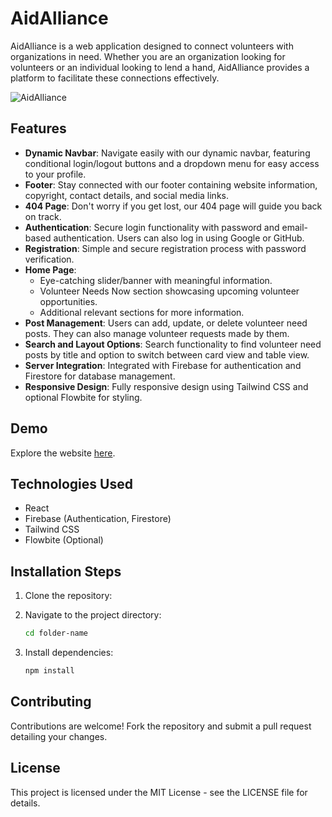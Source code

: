 # AidAlliance

AidAlliance is a web application designed to connect volunteers with organizations in need. Whether you are an organization looking for volunteers or an individual looking to lend a hand, AidAlliance provides a platform to facilitate these connections effectively.

![AidAlliance](https://i.ibb.co/PmpGsm2/360-F-272398712-z28-EMWLb-M9-Y8zojg51t-LZo4-D8-Ju3-R7-EG-1.jpg)

## Features

- **Dynamic Navbar**: Navigate easily with our dynamic navbar, featuring conditional login/logout buttons and a dropdown menu for easy access to your profile.
- **Footer**: Stay connected with our footer containing website information, copyright, contact details, and social media links.
- **404 Page**: Don't worry if you get lost, our 404 page will guide you back on track.
- **Authentication**: Secure login functionality with password and email-based authentication. Users can also log in using Google or GitHub.
- **Registration**: Simple and secure registration process with password verification.
- **Home Page**:
  - Eye-catching slider/banner with meaningful information.
  - Volunteer Needs Now section showcasing upcoming volunteer opportunities.
  - Additional relevant sections for more information.
- **Post Management**: Users can add, update, or delete volunteer need posts. They can also manage volunteer requests made by them.
- **Search and Layout Options**: Search functionality to find volunteer need posts by title and option to switch between card view and table view.
- **Server Integration**: Integrated with Firebase for authentication and Firestore for database management.
- **Responsive Design**: Fully responsive design using Tailwind CSS and optional Flowbite for styling.

## Demo

Explore the website [here](https://volunteer-e5e10.web.app/).

## Technologies Used

- React
- Firebase (Authentication, Firestore)
- Tailwind CSS
- Flowbite (Optional)

## Installation Steps

1. Clone the repository:
  
2. Navigate to the project directory:
    ```sh
    cd folder-name
    ```
3. Install dependencies:
    ```sh
    npm install
    ```

## Contributing

Contributions are welcome! Fork the repository and submit a pull request detailing your changes.

## License

This project is licensed under the MIT License - see the LICENSE file for details.

